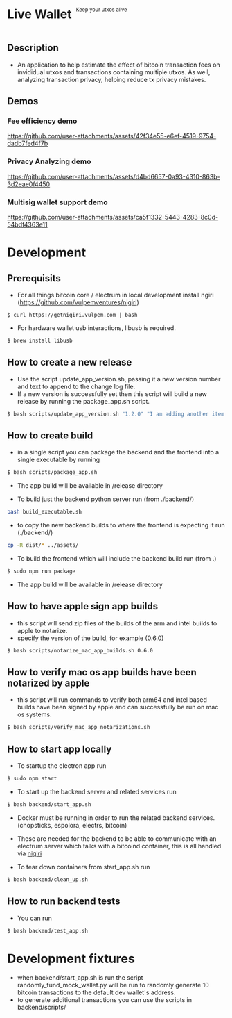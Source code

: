<div style="display: flex; align-items: center;">
    <h1 style="margin-right: 10px;">Live Wallet</h1>
    <p style="font-size: smaller;">Keep your utxos alive</p>
</div>

## Description
- An application to help estimate the effect of bitcoin transaction fees on invididual utxos and transactions containing multiple utxos. As well, analyzing transaction privacy, helping reduce tx privacy mistakes.




## Demos
### Fee efficiency demo
https://github.com/user-attachments/assets/42f34e55-e6ef-4519-9754-dadb7fed4f7b

### Privacy Analyzing demo
https://github.com/user-attachments/assets/d4bd6657-0a93-4310-863b-3d2eae0f4450

### Multisig wallet support demo
https://github.com/user-attachments/assets/ca5f1332-5443-4283-8c0d-54bdf4363e11



# Development

## Prerequisits
- For all things bitcoin core / electrum in local development install ngiri (https://github.com/vulpemventures/nigiri)
```
$ curl https://getnigiri.vulpem.com | bash
```
- For hardware wallet usb interactions, libusb is required.
```bash
$ brew install libusb
```

## How to create a new release 
- Use the script update_app_version.sh, passing it a new version number and text to append to the change log file.
- If a new version is successfully set then this script will build a new release by running the package_app.sh script.
```bash
$ bash scripts/update_app_version.sh "1.2.0" "I am adding another item to the change log"
```

## How to create build
- in a single script you can package the backend and the frontend into a single executable by running
```bash
$ bash scripts/package_app.sh
```
  -  The app build will be available in /release directory

- To build just the backend python server run (from ./backend/)
```bash
bash build_executable.sh
```

- to copy the new backend builds to where the frontend is expecting it run (./backend/) 
```bash 
cp -R dist/* ../assets/
```

- To build the frontend which will include the backend build run (from .)
```bash
$ sudo npm run package
```
  -  The app build will be available in /release directory

## How to have apple sign app builds
- this script will send zip files of the builds of the arm and intel builds to apple to notarize.
- specify the version of the build, for example (0.6.0)
```bash 
$ bash scripts/notarize_mac_app_builds.sh 0.6.0
```

## How to verify mac os app builds have been notarized by apple
- this script will run commands to verify both arm64 and intel based builds 
have been signed by apple and can successfully be run on mac os systems.
```bash 
$ bash scripts/verify_mac_app_notarizations.sh
```


## How to start app locally
- To startup the electron app run
```bash
$ sudo npm start
```
- To start up the backend server and related services run
```bash
$ bash backend/start_app.sh
```
  - Docker must be running in order to run the related backend services. (chopsticks, espolora, electrs, bitcoin)
  - These are needed for the backend to be able to communicate with an electrum server which talks with a bitcoind container, this is all handled via [nigiri](https://github.com/vulpemventures/nigiri)

- To tear down containers from start_app.sh run
```bash
$ bash backend/clean_up.sh
```

## How to run backend tests
- You can run
```bash
$ bash backend/test_app.sh
```


# Development fixtures
- when backend/start_app.sh is run the script randomly_fund_mock_wallet.py will be run to randomly generate 10 bitcoin transactions to the default dev wallet's address. 
- to generate additional transactions you can use the scripts in backend/scripts/ 
